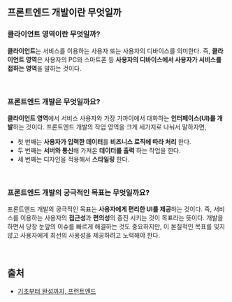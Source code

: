 ## 프론트엔드 개발이란 무엇일까

### 클라이언트 영역이란 무엇일까?

**클라이언트**는 서비스를 이용하는 사용자 또는 사용자의 디바이스를 의미한다. 즉, **클라이언트 영역**은 사용자의 PC와 스마트폰 등 **사용자의 디바이스에서 사용자가 서비스를 접하는 영역**을 말하는 것이다.

</br>

### 프론트엔드 개발은 무엇일까요?

**클라이언트 영역**에서 서비스 사용자와 가장 가까이에서 대화하는 **인터페이스(UI)를 개발**하는 것이다.
프론트엔드 개발의 작업 영역을 크게 세가지로 나눠서 말하자면,

- 첫 번째는 **사용자가 입력한 데이터**를 **비즈니스 로직에 따라 처리** 한다.
- 두 번째는 **서버와 통신**해 가져온 **데이터를 출력** 하는 작업을 한다.
- 세 번째는 디자인을 적용해서 **스타일링** 한다.

</br>

### 프론트엔드 개발의 궁극적인 목표는 무엇일까요?

프론트엔드 개발의 궁극적인 목표는 **사용자에게 편리한 UI를 제공**하는 것이다. 즉, 서비스를 이용하는 사용자의 **접근성**과 **편의성**의 증진 시키는 것이 목표라는 뜻이다. 개발을 하면서 당장 눈앞의 이슈를 빠르게 해결하는 것도 중요하지만, 이 본질적인 목표를 잊지 않고 사용자에게 최선의 사용성을 제공하려고 노력해야 한다.

</br>

## 출처

- [기초부터 완성까지, 프런트엔드](https://www.aladin.co.kr/shop/wproduct.aspx?ItemId=283769349)
